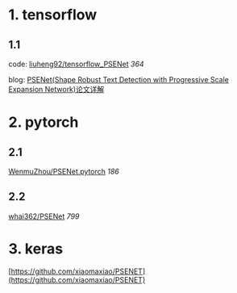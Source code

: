

# 1. tensorflow
## 1.1
code: [liuheng92/tensorflow_PSENet](https://github.com/liuheng92/tensorflow_PSENet) *364*

blog: [PSENet(Shape Robust Text Detection with Progressive Scale Expansion Network)论文详解](https://blog.csdn.net/liuxiaoheng1992/article/details/87646951)

# 2. pytorch
## 2.1 
[WenmuZhou/PSENet.pytorch](https://github.com/WenmuZhou/PSENet.pytorch) *186*

## 2.2 
[whai362/PSENet](https://github.com/whai362/PSENet) *799*



# 3. keras
[https://github.com/xiaomaxiao/PSENET](https://github.com/xiaomaxiao/PSENET)


